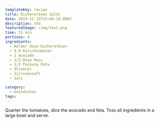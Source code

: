 ```yaml
---
templateKey: recipe
title: Kichererbsen Salat
date: 2019-11-15T15:04:10.000Z
description: tbd
featuredImage: /img/test.png
time: 15 min
portions: 4
ingredients:
  - Halber Dose Kichererbsen
  - 8-9 Kirschtomaten
  - 1 Avocado
  - 1/3 Dose Mais
  - 1/3 Packung Feta
  - Olivenöl
  - Zitronensaft
  - Salz

category:
  - maindishes
tags:
---
```


Quarter the tomatoes, dice the avocado and feta. Toss all ingredients in a large bowl and serve.
